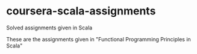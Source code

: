 # coursera-scala-assignments
Solved assignments given in Scala

These are the assignments given in "Functional Programming Principles in Scala"
